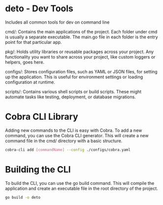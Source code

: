 # deto - Dev Tools

Includes all common tools for dev on command line

cmd/: Contains the main applications of the project. Each folder under cmd is usually a separate executable. The main.go file in each folder is the entry point for that particular app.

pkg/: Holds utility libraries or reusable packages across your project. Any functionality you want to share across your project, like custom loggers or helpers, goes here.

configs/: Stores configuration files, such as YAML or JSON files, for setting up the application. This is useful for environment settings or loading configuration at runtime.

scripts/: Contains various shell scripts or build scripts. These might automate tasks like testing, deployment, or database migrations.

# Cobra CLI Library
Adding new commands to the CLI is easy with Cobra. To add a new command, you can use the Cobra CLI generator. This will create a new command file in the cmd/ directory with a basic structure.
```bash
cobra-cli add [commandName] --config ./configs/cobra.yaml
```

# Building the CLI
To build the CLI, you can use the go build command. This will compile the application and create an executable file in the root directory of the project.
```bash
go build -o deto
```

